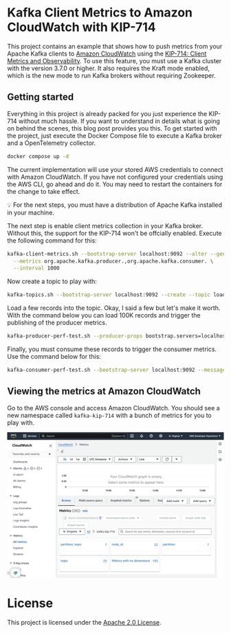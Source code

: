 # Kafka Client Metrics to Amazon CloudWatch with KIP-714

This project contains an example that shows how to push metrics from your Apache Kafka clients to [Amazon CloudWatch](https://docs.aws.amazon.com/AmazonCloudWatch/latest/monitoring/WhatIsCloudWatch.html) using the [KIP-714: Client Metrics and Observability](https://cwiki.apache.org/confluence/display/KAFKA/KIP-714%3A+Client+metrics+and+observability). To use this feature, you must use a Kafka cluster with the version 3.7.0 or higher. It also requires the Kraft mode enabled, which is the new mode to run Kafka brokers without requiring Zookeeper.

## Getting started

Everything in this project is already packed for you just experience the KIP-714 without much hassle. If you want to understand in details what is going on behind the scenes, this blog post provides you this. To get started with the project, just execute the Docker Compose file to execute a Kafka broker and a OpenTelemetry collector.

```bash
docker compose up -d
```

The current implementation will use your stored AWS credentials to connect with Amazon CloudWatch. If you have not configured your credentials using the AWS CLI, go ahead and do it. You may need to restart the containers for the change to take effect.

💡 For the next steps, you must have a distribution of Apache Kafka installed in your machine.

The next step is enable client metrics collection in your Kafka broker. Without this, the support for the KIP-714 won't be offcially enabled. Execute the following command for this:

```bash
kafka-client-metrics.sh --bootstrap-server localhost:9092 --alter --generate-name \
  --metrics org.apache.kafka.producer.,org.apache.kafka.consumer. \
  --interval 1000
```

Now create a topic to play with:

```bash
kafka-topics.sh --bootstrap-server localhost:9092 --create --topic load-test --partitions 1 --replication-factor 1
```

Load a few records into the topic. Okay, I said a few but let's make it worth. With the command below you can load 100K records and trigger the publishing of the producer metrics.

```bash
kafka-producer-perf-test.sh --producer-props bootstrap.servers=localhost:9092 --throughput 1000 --num-records 100000 --record-size 1024 --topic load-test --print-metrics
```

Finally, you must consume these records to trigger the consumer metrics. Use the command below for this:

```bash
kafka-consumer-perf-test.sh --bootstrap-server localhost:9092 --messages 10000 --topic load-test
```

## Viewing the metrics at Amazon CloudWatch

Go to the AWS console and access Amazon CloudWatch. You should see a new namespace called `kafka-kip-714` with a bunch of metrics for you to play with.

![Apache Kafka Client Metrics](/images/cloudwatch.png)

# License

This project is licensed under the [Apache 2.0 License](./LICENSE).
